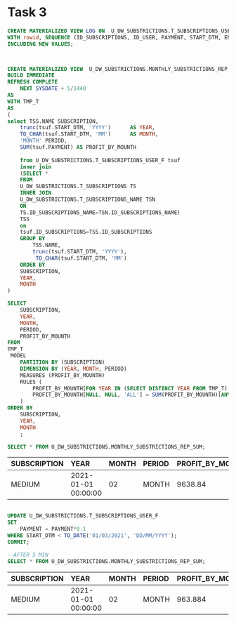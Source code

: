 # Task 3

```sql
CREATE MATERIALIZED VIEW LOG ON  U_DW_SUBSTRICTIONS.T_SUBSCRIPTIONS_USER_F
WITH rowid, SEQUENCE (ID_SUBSCRIPTIONS, ID_USER, PAYMENT, START_DTM, END_DTM)
INCLUDING NEW VALUES;



CREATE MATERIALIZED VIEW  U_DW_SUBSTRICTIONS.MONTHLY_SUBSTRICTIONS_REP_SUM
BUILD IMMEDIATE 
REFRESH COMPLETE
    NEXT SYSDATE + 5/1440
AS 
WITH TMP_T
AS
(
select TSS.NAME SUBSCRIPTION, 
    trunc(tsuf.START_DTM, 'YYYY')      AS YEAR,
    TO_CHAR(tsuf.START_DTM, 'MM')      AS MONTH,
    'MONTH' PERIOD,
    SUM(tsuf.PAYMENT) AS PROFIT_BY_MOUNTH
  
    from U_DW_SUBSTRICTIONS.T_SUBSCRIPTIONS_USER_F tsuf 
    inner join 
    (SELECT *
    FROM
    U_DW_SUBSTRICTIONS.T_SUBSCRIPTIONS TS
    INNER JOIN 
    U_DW_SUBSTRICTIONS.T_SUBSCRIPTIONS_NAME TSN
    ON 
    TS.ID_SUBSCRIPTIONS_NAME=TSN.ID_SUBSCRIPTIONS_NAME)
    TSS 
    on 
    tsuf.ID_SUBSCRIPTIONS=TSS.ID_SUBSCRIPTIONS
    GROUP BY 
        TSS.NAME, 
        trunc(tsuf.START_DTM, 'YYYY'),
         TO_CHAR(tsuf.START_DTM, 'MM') 
    ORDER BY 
    SUBSCRIPTION, 
    YEAR,
    MONTH
)

SELECT
    SUBSCRIPTION, 
    YEAR,
    MONTH,
    PERIOD,
    PROFIT_BY_MOUNTH
FROM
TMP_T
 MODEL 
    PARTITION BY (SUBSCRIPTION)
    DIMENSION BY (YEAR, MONTH, PERIOD)
    MEASURES (PROFIT_BY_MOUNTH)
    RULES (
        PROFIT_BY_MOUNTH[FOR YEAR IN (SELECT DISTINCT YEAR FROM TMP_T), NULL, 'YEAR'] = SUM(PROFIT_BY_MOUNTH)[CV(YEAR), ANY, 'MONTH'],
        PROFIT_BY_MOUNTH[NULL, NULL, 'ALL'] = SUM(PROFIT_BY_MOUNTH)[ANY, NULL, 'YEAR']
    )
ORDER BY 
    SUBSCRIPTION,
    YEAR,
    MONTH
    ;

SELECT * FROM U_DW_SUBSTRICTIONS.MONTHLY_SUBSTRICTIONS_REP_SUM;
```

| SUBSCRIPTION | YEAR | MONTH | PERIOD | PROFIT\_BY\_MOUNTH |
| :--- | :--- | :--- | :--- | :--- |
| MEDIUM | 2021-01-01 00:00:00 | 02 | MONTH | 9638.84 |

```sql

UPDATE U_DW_SUBSTRICTIONS.T_SUBSCRIPTIONS_USER_F 
SET
    PAYMENT = PAYMENT*0.1
WHERE START_DTM < TO_DATE('01/03/2021', 'DD/MM/YYYY');
COMMIT;

--AFTER 5 MIN
SELECT * FROM U_DW_SUBSTRICTIONS.MONTHLY_SUBSTRICTIONS_REP_SUM;
```
| SUBSCRIPTION | YEAR | MONTH | PERIOD | PROFIT\_BY\_MOUNTH |
| :--- | :--- | :--- | :--- | :--- |
| MEDIUM | 2021-01-01 00:00:00 | 02 | MONTH | 963.884 |